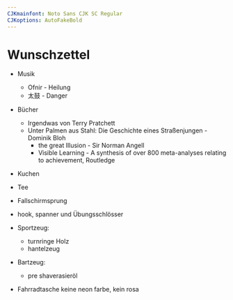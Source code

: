 ```yaml
---
CJKmainfont: Noto Sans CJK SC Regular
CJKoptions: AutoFakeBold
---
```


# Wunschzettel
- Musik
	- Ofnir - Heilung
	- 太鼓  - Danger
- Bücher
	- Irgendwas von Terry Pratchett
	- Unter Palmen aus Stahl: Die Geschichte eines Straßenjungen - Dominik Bloh
        - the great Illusion - Sir Norman Angell
        - Visible Learning - A synthesis of over 800 meta-analyses relating to achievement, Routledge
- Kuchen

- Tee
- Fallschirmsprung
- hook, spanner und Übungsschlösser
- Sportzeug:
    - turnringe Holz
    - hantelzeug
- Bartzeug:
    - pre shaverasieröl
- Fahrradtasche keine neon farbe, kein rosa 
